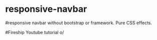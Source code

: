 # responsive-navbar

#responsive navbar without bootstrap or framework. Pure CSS effects.

#Fireship Youtube tutorial o/